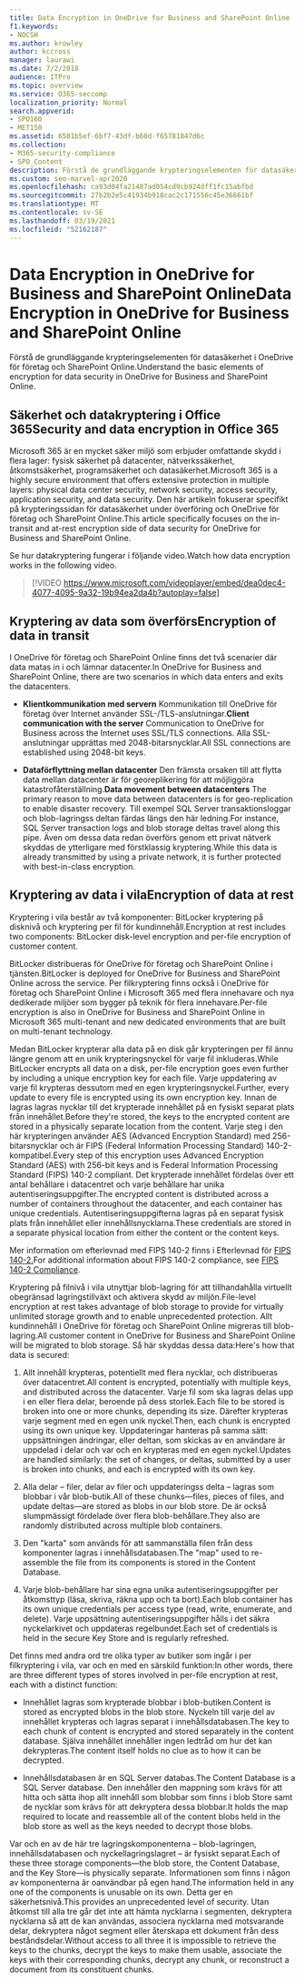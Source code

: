 ```yaml
---
title: Data Encryption in OneDrive for Business and SharePoint Online
f1.keywords:
- NOCSH
ms.author: krowley
author: kccross
manager: laurawi
ms.date: 7/2/2018
audience: ITPro
ms.topic: overview
ms.service: O365-seccomp
localization_priority: Normal
search.appverid:
- SPO160
- MET150
ms.assetid: 6501b5ef-6bf7-43df-b60d-f65781847d6c
ms.collection:
- M365-security-compliance
- SPO_Content
description: Förstå de grundläggande krypteringselementen för datasäkerhet i OneDrive för företag och SharePoint Online.
ms.custom: seo-marvel-apr2020
ms.openlocfilehash: ca93d04fa21487ad054cd9cb924dff1fc15abfbd
ms.sourcegitcommit: 27b2b2e5c41934b918cac2c171556c45e36661bf
ms.translationtype: MT
ms.contentlocale: sv-SE
ms.lasthandoff: 03/19/2021
ms.locfileid: "52162187"
---
```

# <a name="data-encryption-in-onedrive-for-business-and-sharepoint-online"></a><span data-ttu-id="00453-103">Data Encryption in OneDrive for Business and SharePoint Online</span><span class="sxs-lookup"><span data-stu-id="00453-103">Data Encryption in OneDrive for Business and SharePoint Online</span></span>

<span data-ttu-id="00453-104">Förstå de grundläggande krypteringselementen för datasäkerhet i OneDrive för företag och SharePoint Online.</span><span class="sxs-lookup"><span data-stu-id="00453-104">Understand the basic elements of encryption for data security in OneDrive for Business and SharePoint Online.</span></span>
  
## <a name="security-and-data-encryption-in-office-365"></a><span data-ttu-id="00453-105">Säkerhet och datakryptering i Office 365</span><span class="sxs-lookup"><span data-stu-id="00453-105">Security and data encryption in Office 365</span></span>

<span data-ttu-id="00453-106">Microsoft 365 är en mycket säker miljö som erbjuder omfattande skydd i flera lager: fysisk säkerhet på datacenter, nätverkssäkerhet, åtkomstsäkerhet, programsäkerhet och datasäkerhet.</span><span class="sxs-lookup"><span data-stu-id="00453-106">Microsoft 365 is a highly secure environment that offers extensive protection in multiple layers: physical data center security, network security, access security, application security, and data security.</span></span> <span data-ttu-id="00453-107">Den här artikeln fokuserar specifikt på krypteringssidan för datasäkerhet under överföring och OneDrive för företag och SharePoint Online.</span><span class="sxs-lookup"><span data-stu-id="00453-107">This article specifically focuses on the in-transit and at-rest encryption side of data security for OneDrive for Business and SharePoint Online.</span></span>
  
<span data-ttu-id="00453-108">Se hur datakryptering fungerar i följande video.</span><span class="sxs-lookup"><span data-stu-id="00453-108">Watch how data encryption works in the following video.</span></span>
  
> [!VIDEO https://www.microsoft.com/videoplayer/embed/dea0dec4-4077-4095-9a32-19b94ea2da4b?autoplay=false]
  
## <a name="encryption-of-data-in-transit"></a><span data-ttu-id="00453-109">Kryptering av data som överförs</span><span class="sxs-lookup"><span data-stu-id="00453-109">Encryption of data in transit</span></span>

<span data-ttu-id="00453-110">I OneDrive för företag och SharePoint Online finns det två scenarier där data matas in i och lämnar datacenter.</span><span class="sxs-lookup"><span data-stu-id="00453-110">In OneDrive for Business and SharePoint Online, there are two scenarios in which data enters and exits the datacenters.</span></span>
  
- <span data-ttu-id="00453-111">**Klientkommunikation med servern** Kommunikation till OneDrive för företag över Internet använder SSL-/TLS-anslutningar.</span><span class="sxs-lookup"><span data-stu-id="00453-111">**Client communication with the server** Communication to OneDrive for Business across the Internet uses SSL/TLS connections.</span></span> <span data-ttu-id="00453-112">Alla SSL-anslutningar upprättas med 2048-bitarsnycklar.</span><span class="sxs-lookup"><span data-stu-id="00453-112">All SSL connections are established using 2048-bit keys.</span></span>

- <span data-ttu-id="00453-113">**Dataförflyttning mellan datacenter** Den främsta orsaken till att flytta data mellan datacenter är för georeplikering för att möjliggöra katastrofåterställning.</span><span class="sxs-lookup"><span data-stu-id="00453-113">**Data movement between datacenters** The primary reason to move data between datacenters is for geo-replication to enable disaster recovery.</span></span> <span data-ttu-id="00453-114">Till exempel SQL Server transaktionsloggar och blob-lagringss deltan färdas längs den här ledning.</span><span class="sxs-lookup"><span data-stu-id="00453-114">For instance, SQL Server transaction logs and blob storage deltas travel along this pipe.</span></span> <span data-ttu-id="00453-115">Även om dessa data redan överförs genom ett privat nätverk skyddas de ytterligare med förstklassig kryptering.</span><span class="sxs-lookup"><span data-stu-id="00453-115">While this data is already transmitted by using a private network, it is further protected with best-in-class encryption.</span></span> 

## <a name="encryption-of-data-at-rest"></a><span data-ttu-id="00453-116">Kryptering av data i vila</span><span class="sxs-lookup"><span data-stu-id="00453-116">Encryption of data at rest</span></span>

<span data-ttu-id="00453-117">Kryptering i vila består av två komponenter: BitLocker kryptering på disknivå och kryptering per fil för kundinnehåll.</span><span class="sxs-lookup"><span data-stu-id="00453-117">Encryption at rest includes two components: BitLocker disk-level encryption and per-file encryption of customer content.</span></span>
  
<span data-ttu-id="00453-118">BitLocker distribueras för OneDrive för företag och SharePoint Online i tjänsten.</span><span class="sxs-lookup"><span data-stu-id="00453-118">BitLocker is deployed for OneDrive for Business and SharePoint Online across the service.</span></span> <span data-ttu-id="00453-119">Per filkryptering finns också i OneDrive för företag och SharePoint Online i Microsoft 365 med flera innehavare och nya dedikerade miljöer som bygger på teknik för flera innehavare.</span><span class="sxs-lookup"><span data-stu-id="00453-119">Per-file encryption is also in OneDrive for Business and SharePoint Online in Microsoft 365 multi-tenant and new dedicated environments that are built on multi-tenant technology.</span></span>
  
<span data-ttu-id="00453-120">Medan BitLocker krypterar alla data på en disk går krypteringen per fil ännu längre genom att en unik krypteringsnyckel för varje fil inkluderas.</span><span class="sxs-lookup"><span data-stu-id="00453-120">While BitLocker encrypts all data on a disk, per-file encryption goes even further by including a unique encryption key for each file.</span></span> <span data-ttu-id="00453-121">Varje uppdatering av varje fil krypteras dessutom med en egen krypteringsnyckel.</span><span class="sxs-lookup"><span data-stu-id="00453-121">Further, every update to every file is encrypted using its own encryption key.</span></span> <span data-ttu-id="00453-122">Innan de lagras lagras nycklar till det krypterade innehållet på en fysiskt separat plats från innehållet.</span><span class="sxs-lookup"><span data-stu-id="00453-122">Before they're stored, the keys to the encrypted content are stored in a physically separate location from the content.</span></span> <span data-ttu-id="00453-123">Varje steg i den här krypteringen använder AES (Advanced Encryption Standard) med 256-bitarsnycklar och är FIPS (Federal Information Processing Standard) 140-2-kompatibel.</span><span class="sxs-lookup"><span data-stu-id="00453-123">Every step of this encryption uses Advanced Encryption Standard (AES) with 256-bit keys and is Federal Information Processing Standard (FIPS) 140-2 compliant.</span></span> <span data-ttu-id="00453-124">Det krypterade innehållet fördelas över ett antal behållare i datacentret och varje behållare har unika autentiseringsuppgifter.</span><span class="sxs-lookup"><span data-stu-id="00453-124">The encrypted content is distributed across a number of containers throughout the datacenter, and each container has unique credentials.</span></span> <span data-ttu-id="00453-125">Autentiseringsuppgifterna lagras på en separat fysisk plats från innehållet eller innehållsnycklarna.</span><span class="sxs-lookup"><span data-stu-id="00453-125">These credentials are stored in a separate physical location from either the content or the content keys.</span></span>
  
<span data-ttu-id="00453-126">Mer information om efterlevnad med FIPS 140-2 finns i Efterlevnad för [FIPS 140-2.](/previous-versions/sql/sql-server-2008-r2/bb326611(v=sql.105))</span><span class="sxs-lookup"><span data-stu-id="00453-126">For additional information about FIPS 140-2 compliance, see [FIPS 140-2 Compliance](/previous-versions/sql/sql-server-2008-r2/bb326611(v=sql.105)).</span></span>
  
<span data-ttu-id="00453-127">Kryptering på filnivå i vila utnyttjar blob-lagring för att tillhandahålla virtuellt obegränsad lagringstillväxt och aktivera skydd av miljön.</span><span class="sxs-lookup"><span data-stu-id="00453-127">File-level encryption at rest takes advantage of blob storage to provide for virtually unlimited storage growth and to enable unprecedented protection.</span></span> <span data-ttu-id="00453-128">Allt kundinnehåll i OneDrive för företag och SharePoint Online migreras till blob-lagring.</span><span class="sxs-lookup"><span data-stu-id="00453-128">All customer content in OneDrive for Business and SharePoint Online will be migrated to blob storage.</span></span> <span data-ttu-id="00453-129">Så här skyddas dessa data:</span><span class="sxs-lookup"><span data-stu-id="00453-129">Here's how that data is secured:</span></span>
  
1. <span data-ttu-id="00453-130">Allt innehåll krypteras, potentiellt med flera nycklar, och distribueras över datacentret.</span><span class="sxs-lookup"><span data-stu-id="00453-130">All content is encrypted, potentially with multiple keys, and distributed across the datacenter.</span></span> <span data-ttu-id="00453-131">Varje fil som ska lagras delas upp i en eller flera delar, beroende på dess storlek.</span><span class="sxs-lookup"><span data-stu-id="00453-131">Each file to be stored is broken into one or more chunks, depending its size.</span></span> <span data-ttu-id="00453-132">Därefter krypteras varje segment med en egen unik nyckel.</span><span class="sxs-lookup"><span data-stu-id="00453-132">Then, each chunk is encrypted using its own unique key.</span></span> <span data-ttu-id="00453-133">Uppdateringar hanteras på samma sätt: uppsättningen ändringar, eller deltan, som skickas av en användare är uppdelad i delar och var och en krypteras med en egen nyckel.</span><span class="sxs-lookup"><span data-stu-id="00453-133">Updates are handled similarly: the set of changes, or deltas, submitted by a user is broken into chunks, and each is encrypted with its own key.</span></span>

2. <span data-ttu-id="00453-134">Alla delar – filer, delar av filer och uppdateringss delta – lagras som blobbar i vår blob-butik.</span><span class="sxs-lookup"><span data-stu-id="00453-134">All of these chunks—files, pieces of files, and update deltas—are stored as blobs in our blob store.</span></span> <span data-ttu-id="00453-135">De är också slumpmässigt fördelade över flera blob-behållare.</span><span class="sxs-lookup"><span data-stu-id="00453-135">They also are randomly distributed across multiple blob containers.</span></span>

3. <span data-ttu-id="00453-136">Den "karta" som används för att sammanställa filen från dess komponenter lagras i innehållsdatabasen.</span><span class="sxs-lookup"><span data-stu-id="00453-136">The "map" used to re-assemble the file from its components is stored in the Content Database.</span></span>

4. <span data-ttu-id="00453-137">Varje blob-behållare har sina egna unika autentiseringsuppgifter per åtkomsttyp (läsa, skriva, räkna upp och ta bort).</span><span class="sxs-lookup"><span data-stu-id="00453-137">Each blob container has its own unique credentials per access type (read, write, enumerate, and delete).</span></span> <span data-ttu-id="00453-138">Varje uppsättning autentiseringsuppgifter hålls i det säkra nyckelarkivet och uppdateras regelbundet.</span><span class="sxs-lookup"><span data-stu-id="00453-138">Each set of credentials is held in the secure Key Store and is regularly refreshed.</span></span>

<span data-ttu-id="00453-139">Det finns med andra ord tre olika typer av butiker som ingår i per filkryptering i vila, var och en med en särskild funktion:</span><span class="sxs-lookup"><span data-stu-id="00453-139">In other words, there are three different types of stores involved in per-file encryption at rest, each with a distinct function:</span></span>
  
- <span data-ttu-id="00453-140">Innehållet lagras som krypterade blobbar i blob-butiken.</span><span class="sxs-lookup"><span data-stu-id="00453-140">Content is stored as encrypted blobs in the blob store.</span></span> <span data-ttu-id="00453-141">Nyckeln till varje del av innehållet krypteras och lagras separat i innehållsdatabasen.</span><span class="sxs-lookup"><span data-stu-id="00453-141">The key to each chunk of content is encrypted and stored separately in the content database.</span></span> <span data-ttu-id="00453-142">Själva innehållet innehåller ingen ledtråd om hur det kan dekrypteras.</span><span class="sxs-lookup"><span data-stu-id="00453-142">The content itself holds no clue as to how it can be decrypted.</span></span>

- <span data-ttu-id="00453-143">Innehållsdatabasen är en SQL Server databas.</span><span class="sxs-lookup"><span data-stu-id="00453-143">The Content Database is a SQL Server database.</span></span> <span data-ttu-id="00453-144">Den innehåller den mappning som krävs för att hitta och sätta ihop allt innehåll som blobbar som finns i blob Store samt de nycklar som krävs för att dekryptera dessa blobbar.</span><span class="sxs-lookup"><span data-stu-id="00453-144">It holds the map required to locate and reassemble all of the content blobs held in the blob store as well as the keys needed to decrypt those blobs.</span></span>

<span data-ttu-id="00453-145">Var och en av de här tre lagringskomponenterna – blob-lagringen, innehållsdatabasen och nyckellagringslagret – är fysiskt separat.</span><span class="sxs-lookup"><span data-stu-id="00453-145">Each of these three storage components—the blob store, the Content Database, and the Key Store—is physically separate.</span></span> <span data-ttu-id="00453-146">Informationen som finns i någon av komponenterna är oanvändbar på egen hand.</span><span class="sxs-lookup"><span data-stu-id="00453-146">The information held in any one of the components is unusable on its own.</span></span> <span data-ttu-id="00453-147">Detta ger en säkerhetsnivå.</span><span class="sxs-lookup"><span data-stu-id="00453-147">This provides an unprecedented level of security.</span></span> <span data-ttu-id="00453-148">Utan åtkomst till alla tre går det inte att hämta nycklarna i segmenten, dekryptera nycklarna så att de kan användas, associera nycklarna med motsvarande delar, dekryptera något segment eller återskapa ett dokument från dess beståndsdelar.</span><span class="sxs-lookup"><span data-stu-id="00453-148">Without access to all three it is impossible to retrieve the keys to the chunks, decrypt the keys to make them usable, associate the keys with their corresponding chunks, decrypt any chunk, or reconstruct a document from its constituent chunks.</span></span>
